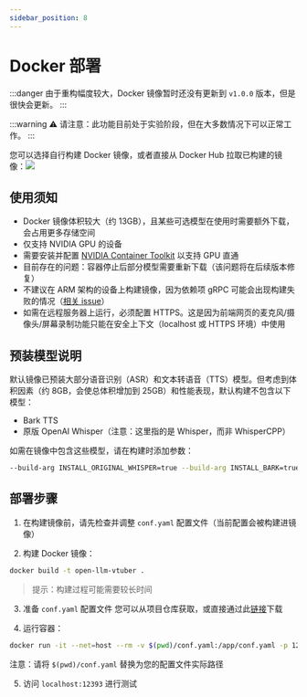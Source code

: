 ```yaml
---
sidebar_position: 8
---
```


# Docker 部署

:::danger
由于重构幅度较大，Docker 镜像暂时还没有更新到 `v1.0.0` 版本，但是很快会更新。
:::

:::warning
⚠️ 请注意：此功能目前处于实验阶段，但在大多数情况下可以正常工作。
:::

您可以选择自行构建 Docker 镜像，或者直接从 Docker Hub 拉取已构建的镜像：[![](https://img.shields.io/badge/t41372%2FOpen--LLM--VTuber-%25230db7ed.svg?logo=docker&logoColor=blue&labelColor=white&color=blue)](https://hub.docker.com/r/t41372/open-llm-vtuber)

## 使用须知

- Docker 镜像体积较大（约 13GB），且某些可选模型在使用时需要额外下载，会占用更多存储空间
- 仅支持 NVIDIA GPU 的设备
- 需要安装并配置 [NVIDIA Container Toolkit](https://docs.nvidia.com/datacenter/cloud-native/container-toolkit/latest/install-guide.html) 以支持 GPU 直通
- 目前存在的问题：容器停止后部分模型需要重新下载（该问题将在后续版本修复）
- 不建议在 ARM 架构的设备上构建镜像，因为依赖项 gRPC 可能会出现构建失败的情况（[相关 issue](https://github.com/grpc/grpc/issues/34998)）
- 如需在远程服务器上运行，必须配置 HTTPS。这是因为前端网页的麦克风/摄像头/屏幕录制功能只能在安全上下文（localhost 或 HTTPS 环境）中使用

## 预装模型说明

默认镜像已预装大部分语音识别（ASR）和文本转语音（TTS）模型。但考虑到体积因素（约 8GB，会使总体积增加到 25GB）和性能表现，默认构建不包含以下模型：
- Bark TTS
- 原版 OpenAI Whisper（注意：这里指的是 Whisper，而非 WhisperCPP）

如需在镜像中包含这些模型，请在构建时添加参数：
```bash
--build-arg INSTALL_ORIGINAL_WHISPER=true --build-arg INSTALL_BARK=true
```

## 部署步骤

1. 在构建镜像前，请先检查并调整 `conf.yaml` 配置文件（当前配置会被构建进镜像）

2. 构建 Docker 镜像：
```bash
docker build -t open-llm-vtuber .
```
   > 提示：构建过程可能需要较长时间

3. 准备 `conf.yaml` 配置文件
   您可以从项目仓库获取，或直接通过此[链接](https://raw.githubusercontent.com/t41372/Open-LLM-VTuber/main/conf.yaml)下载

4. 运行容器：
```bash
docker run -it --net=host --rm -v $(pwd)/conf.yaml:/app/conf.yaml -p 12393:12393 open-llm-vtuber
```
   注意：请将 `$(pwd)/conf.yaml` 替换为您的配置文件实际路径

5. 访问 `localhost:12393` 进行测试
